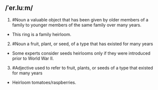 ## /ˈer.luːm/ 
1. #Noun 
a valuable object that has been given by older members of a family to younger members of the same family over many years.

- This ring is a family heirloom.

2. #Noun 
a fruit, plant, or seed, of a type that has existed for many years

- Some experts consider seeds heirlooms only if they were introduced prior to World War II.

3. #Adjective 
used to refer to fruit, plants, or seeds of a type that existed for many years

- Heirloom tomatoes/raspberries.